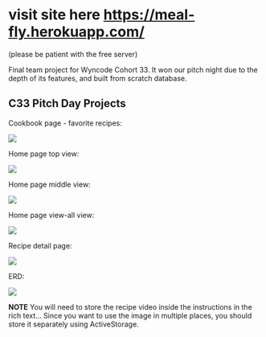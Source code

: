 # visit site here https://meal-fly.herokuapp.com/
(please be patient with the free server)

Final team project for Wyncode Cohort 33. It won our pitch night due to the depth of its features, and built from scratch database.

## C33 Pitch Day Projects

Cookbook page - favorite recipes:

![](readme_assets/images/Cookbook_page.png)

Home page top view:

![](readme_assets/images/HOMEPAGE_V3.png)

Home page middle view:

![](readme_assets/images/HOMEPAGE_SCROLLDOWN_V2.png)

Home page view-all view:

![](readme_assets/images/HOMEPAGE_VIEW_ALL_V1.png)

Recipe detail page:

![](readme_assets/images/Recipe_detail.png)

ERD:

![](readme_assets/images/Mealfly_ERD.jpg)

**NOTE** You will need to store the recipe video inside the instructions in the rich text... Since you want to use the image in multiple places, you should store it separately using ActiveStorage.
